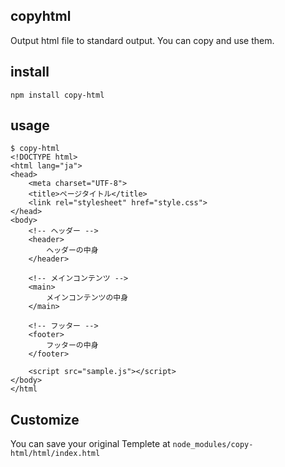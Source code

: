 ## copyhtml
Output html file to standard output.
You can copy and use them.
## install
```
npm install copy-html
```

## usage
```
$ copy-html
<!DOCTYPE html>
<html lang="ja">
<head>
    <meta charset="UTF-8">
    <title>ページタイトル</title>
    <link rel="stylesheet" href="style.css">
</head>
<body>
    <!-- ヘッダー -->
    <header>
        ヘッダーの中身
    </header>
 
    <!-- メインコンテンツ -->
    <main>
        メインコンテンツの中身
    </main>
 
    <!-- フッター -->
    <footer>
        フッターの中身
    </footer>

    <script src="sample.js"></script>
</body>
</html
```
## Customize
You can save your original Templete at `node_modules/copy-html/html/index.html`
